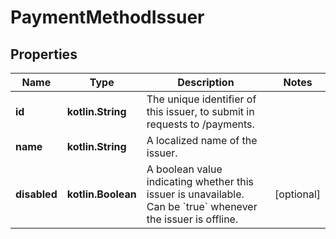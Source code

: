 
# PaymentMethodIssuer

## Properties
Name | Type | Description | Notes
------------ | ------------- | ------------- | -------------
**id** | **kotlin.String** | The unique identifier of this issuer, to submit in requests to /payments. | 
**name** | **kotlin.String** | A localized name of the issuer. | 
**disabled** | **kotlin.Boolean** | A boolean value indicating whether this issuer is unavailable. Can be &#x60;true&#x60; whenever the issuer is offline. |  [optional]



